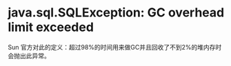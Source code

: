 # java.sql.SQLException: GC overhead limit exceeded

Sun 官方对此的定义：超过98%的时间用来做GC并且回收了不到2%的堆内存时会抛出此异常。

